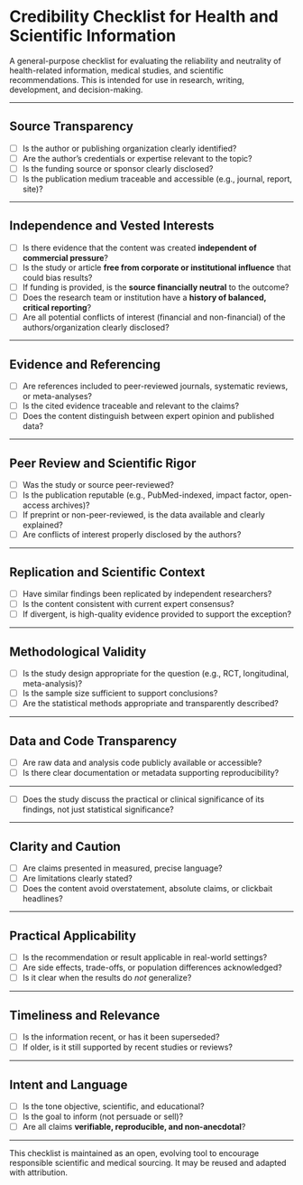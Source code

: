 # Credibility Checklist for Health and Scientific Information

A general-purpose checklist for evaluating the reliability and neutrality of health-related information, medical studies, and scientific recommendations. This is intended for use in research, writing, development, and decision-making.

---

## Source Transparency

- [ ] Is the author or publishing organization clearly identified?
- [ ] Are the author’s credentials or expertise relevant to the topic?
- [ ] Is the funding source or sponsor clearly disclosed?
- [ ] Is the publication medium traceable and accessible (e.g., journal, report, site)?

---

## Independence and Vested Interests

- [ ] Is there evidence that the content was created **independent of commercial pressure**?
- [ ] Is the study or article **free from corporate or institutional influence** that could bias results?
- [ ] If funding is provided, is the **source financially neutral** to the outcome?
- [ ] Does the research team or institution have a **history of balanced, critical reporting**?
- [ ] Are all potential conflicts of interest (financial and non-financial) of the authors/organization clearly disclosed?

---

## Evidence and Referencing

- [ ] Are references included to peer-reviewed journals, systematic reviews, or meta-analyses?
- [ ] Is the cited evidence traceable and relevant to the claims?
- [ ] Does the content distinguish between expert opinion and published data?

---

## Peer Review and Scientific Rigor

- [ ] Was the study or source peer-reviewed?
- [ ] Is the publication reputable (e.g., PubMed-indexed, impact factor, open-access archives)?
- [ ] If preprint or non-peer-reviewed, is the data available and clearly explained?
- [ ] Are conflicts of interest properly disclosed by the authors?

---

## Replication and Scientific Context

- [ ] Have similar findings been replicated by independent researchers?
- [ ] Is the content consistent with current expert consensus?
- [ ] If divergent, is high-quality evidence provided to support the exception?

---

## Methodological Validity

- [ ] Is the study design appropriate for the question (e.g., RCT, longitudinal, meta-analysis)?
- [ ] Is the sample size sufficient to support conclusions?
- [ ] Are the statistical methods appropriate and transparently described?

---
## Data and Code Transparency

- [ ] Are raw data and analysis code publicly available or accessible?
- [ ] Is there clear documentation or metadata supporting reproducibility?
---
- [ ] Does the study discuss the practical or clinical significance of its findings, not just statistical significance?

---

## Clarity and Caution

- [ ] Are claims presented in measured, precise language?
- [ ] Are limitations clearly stated?
- [ ] Does the content avoid overstatement, absolute claims, or clickbait headlines?

---

## Practical Applicability

- [ ] Is the recommendation or result applicable in real-world settings?
- [ ] Are side effects, trade-offs, or population differences acknowledged?
- [ ] Is it clear when the results do *not* generalize?

---

## Timeliness and Relevance

- [ ] Is the information recent, or has it been superseded?
- [ ] If older, is it still supported by recent studies or reviews?

---

## Intent and Language

- [ ] Is the tone objective, scientific, and educational?
- [ ] Is the goal to inform (not persuade or sell)?
- [ ] Are all claims **verifiable, reproducible, and non-anecdotal**?

---

This checklist is maintained as an open, evolving tool to encourage responsible scientific and medical sourcing. It may be reused and adapted with attribution.
